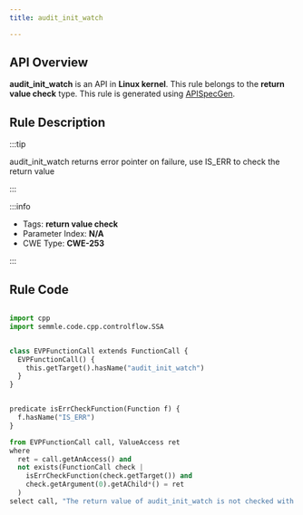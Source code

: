 ```yaml
---
title: audit_init_watch

---
```



## API Overview
**audit_init_watch** is an API in **Linux kernel**. This rule belongs to the **return value check** type. This rule is generated using [APISpecGen](../../tools/APISpecGen).
## Rule Description

:::tip

audit_init_watch returns error pointer on failure, use IS_ERR to check the return value

:::

:::info

- Tags: **return value check**
- Parameter Index: **N/A**
- CWE Type: **CWE-253**

:::

## Rule Code
```python

import cpp
import semmle.code.cpp.controlflow.SSA


class EVPFunctionCall extends FunctionCall {
  EVPFunctionCall() {
    this.getTarget().hasName("audit_init_watch")
  }
}


predicate isErrCheckFunction(Function f) {
  f.hasName("IS_ERR") 
}

from EVPFunctionCall call, ValueAccess ret
where
  ret = call.getAnAccess() and
  not exists(FunctionCall check |
    isErrCheckFunction(check.getTarget()) and
    check.getArgument(0).getAChild*() = ret
  )
select call, "The return value of audit_init_watch is not checked with IS_ERR."
    
```